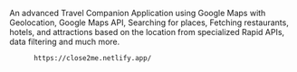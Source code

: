 An advanced Travel Companion Application using Google Maps with Geolocation, Google Maps API, Searching for places, Fetching restaurants, hotels, and attractions based on the location from specialized Rapid APIs, data filtering and much more.        

          https://close2me.netlify.app/
